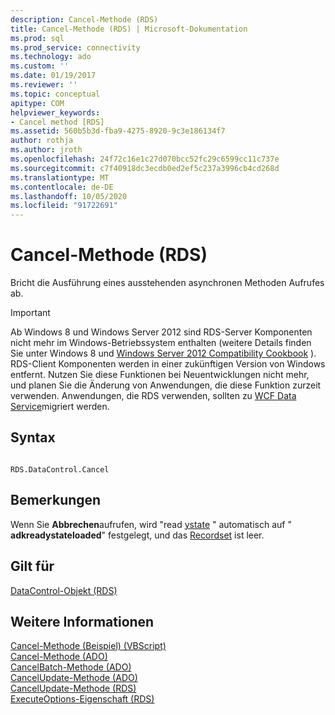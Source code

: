 ```yaml
---
description: Cancel-Methode (RDS)
title: Cancel-Methode (RDS) | Microsoft-Dokumentation
ms.prod: sql
ms.prod_service: connectivity
ms.technology: ado
ms.custom: ''
ms.date: 01/19/2017
ms.reviewer: ''
ms.topic: conceptual
apitype: COM
helpviewer_keywords:
- Cancel method [RDS]
ms.assetid: 560b5b3d-fba9-4275-8920-9c3e186134f7
author: rothja
ms.author: jroth
ms.openlocfilehash: 24f72c16e1c27d070bcc52fc29c6599cc11c737e
ms.sourcegitcommit: c7f40918dc3ecdb0ed2ef5c237a3996cb4cd268d
ms.translationtype: MT
ms.contentlocale: de-DE
ms.lasthandoff: 10/05/2020
ms.locfileid: "91722691"
---
```

# <a name="cancel-method-rds"></a>Cancel-Methode (RDS)
Bricht die Ausführung eines ausstehenden asynchronen Methoden Aufrufes ab.  
  
> [!IMPORTANT]
>  Ab Windows 8 und Windows Server 2012 sind RDS-Server Komponenten nicht mehr im Windows-Betriebssystem enthalten (weitere Details finden Sie unter Windows 8 und [Windows Server 2012 Compatibility Cookbook](https://www.microsoft.com/download/details.aspx?id=27416) ). RDS-Client Komponenten werden in einer zukünftigen Version von Windows entfernt. Nutzen Sie diese Funktionen bei Neuentwicklungen nicht mehr, und planen Sie die Änderung von Anwendungen, die diese Funktion zurzeit verwenden. Anwendungen, die RDS verwenden, sollten zu [WCF Data Service](/dotnet/framework/wcf/)migriert werden.  
  
## <a name="syntax"></a>Syntax  
  
```  
  
RDS.DataControl.Cancel  
```  
  
## <a name="remarks"></a>Bemerkungen  
 Wenn Sie **Abbrechen**aufrufen, wird "read [ystate](./readystate-property-rds.md) " automatisch auf " **adkreadystateloaded**" festgelegt, und das [Recordset](../ado-api/recordset-object-ado.md) ist leer.  
  
## <a name="applies-to"></a>Gilt für  
 [DataControl-Objekt (RDS)](./datacontrol-object-rds.md)  
  
## <a name="see-also"></a>Weitere Informationen  
 [Cancel-Methode (Beispiel) (VBScript)](./cancel-method-example-vbscript.md)   
 [Cancel-Methode (ADO)](../ado-api/cancel-method-ado.md)   
 [CancelBatch-Methode (ADO)](../ado-api/cancelbatch-method-ado.md)   
 [CancelUpdate-Methode (ADO)](../ado-api/cancelupdate-method-ado.md)   
 [CancelUpdate-Methode (RDS)](./cancelupdate-method-rds.md)   
 [ExecuteOptions-Eigenschaft (RDS)](./executeoptions-property-rds.md)